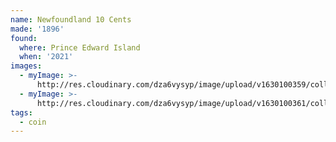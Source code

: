 ```yaml
---
name: Newfoundland 10 Cents
made: '1896'
found:
  where: Prince Edward Island
  when: '2021'
images:
  - myImage: >-
      http://res.cloudinary.com/dza6vysyp/image/upload/v1630100359/collection/coins/1893-newfoundland-10-cents/4997B4A5-B243-4006-89AE-C8BDF6F8B58D_1_105_c_adobespark_jo23ut.png
  - myImage: >-
      http://res.cloudinary.com/dza6vysyp/image/upload/v1630100361/collection/coins/1893-newfoundland-10-cents/82608FD7-58D1-46DF-9FC1-7E4EC8D55DCC_1_105_c_adobespark_vxqpoj.png
tags:
  - coin
---
```



